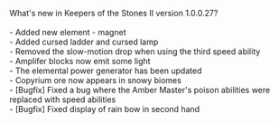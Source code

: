 What's new in Keepers of the Stones II version 1.0.0.27?<br />
<br />- Added new element - magnet
<br />- Added cursed ladder and cursed lamp
<br />- Removed the slow-motion drop when using the third speed ability
<br />- Amplifer blocks now emit some light
<br />- The elemental power generator has been updated
<br />- Copyrium ore now appears in snowy biomes
<br />- [Bugfix] Fixed a bug where the Amber Master's poison abilities were replaced with speed abilities
<br />- [Bugfix] Fixed display of rain bow in second hand